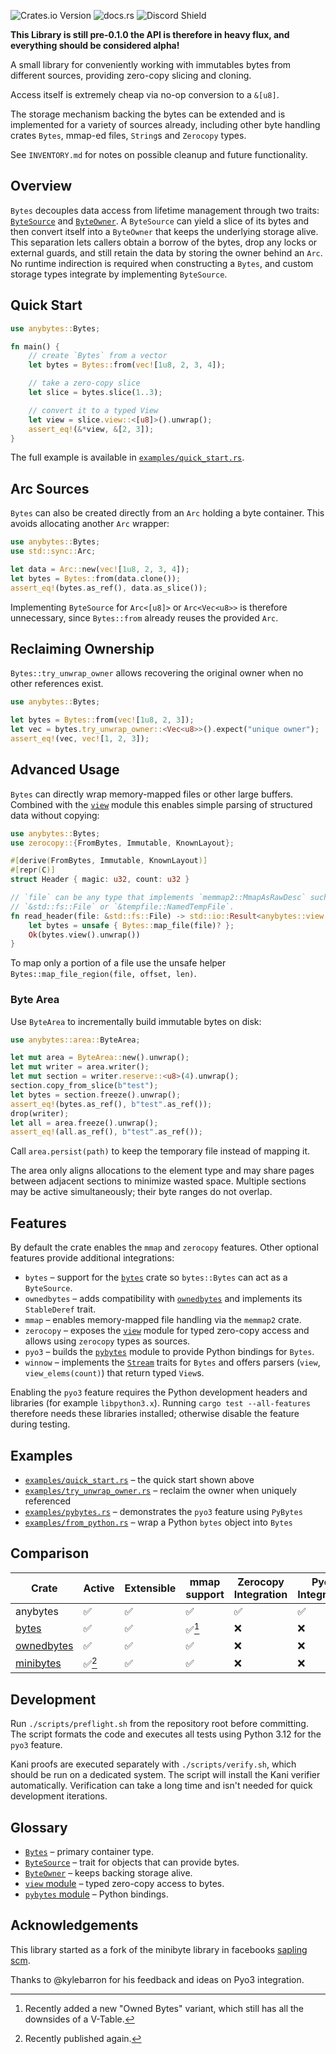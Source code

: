 ![Crates.io Version](https://img.shields.io/crates/v/anybytes)
![docs.rs](https://img.shields.io/docsrs/anybytes)
![Discord Shield](https://discordapp.com/api/guilds/795317845181464651/widget.png?style=shield)

**This Library is still pre-0.1.0 the API is therefore in heavy flux, and everything should be considered alpha!**

A small library for conveniently working with immutables bytes from different sources, providing zero-copy slicing and cloning.

Access itself is extremely cheap via no-op conversion to a `&[u8]`.
 
The storage mechanism backing the bytes can be extended
and is implemented for a variety of sources already,
including other byte handling crates `Bytes`, mmap-ed files,
`String`s and `Zerocopy` types.

See `INVENTORY.md` for notes on possible cleanup and future functionality.

## Overview

`Bytes` decouples data access from lifetime management through two traits:
[`ByteSource`](src/bytes.rs) and [`ByteOwner`](src/bytes.rs).  A `ByteSource`
can yield a slice of its bytes and then convert itself into a `ByteOwner` that
keeps the underlying storage alive.  This separation lets callers obtain a
borrow of the bytes, drop any locks or external guards, and still retain the
data by storing the owner behind an `Arc`.  No runtime indirection is required
when constructing a `Bytes`, and custom storage types integrate by
implementing `ByteSource`.

## Quick Start

```rust
use anybytes::Bytes;

fn main() {
    // create `Bytes` from a vector
    let bytes = Bytes::from(vec![1u8, 2, 3, 4]);

    // take a zero-copy slice
    let slice = bytes.slice(1..3);

    // convert it to a typed View
    let view = slice.view::<[u8]>().unwrap();
    assert_eq!(&*view, &[2, 3]);
}
```

The full example is available in [`examples/quick_start.rs`](examples/quick_start.rs).

## Arc Sources

`Bytes` can also be created directly from an `Arc` holding a byte container.
This avoids allocating another `Arc` wrapper:

```rust
use anybytes::Bytes;
use std::sync::Arc;

let data = Arc::new(vec![1u8, 2, 3, 4]);
let bytes = Bytes::from(data.clone());
assert_eq!(bytes.as_ref(), data.as_slice());
```

Implementing `ByteSource` for `Arc<[u8]>` or `Arc<Vec<u8>>` is therefore
unnecessary, since `Bytes::from` already reuses the provided `Arc`.

## Reclaiming Ownership

`Bytes::try_unwrap_owner` allows recovering the original owner when no other
references exist.

```rust
use anybytes::Bytes;

let bytes = Bytes::from(vec![1u8, 2, 3]);
let vec = bytes.try_unwrap_owner::<Vec<u8>>().expect("unique owner");
assert_eq!(vec, vec![1, 2, 3]);
```

## Advanced Usage

`Bytes` can directly wrap memory-mapped files or other large buffers.  Combined
with the [`view`](src/view.rs) module this enables simple parsing of structured
data without copying:

```rust
use anybytes::Bytes;
use zerocopy::{FromBytes, Immutable, KnownLayout};

#[derive(FromBytes, Immutable, KnownLayout)]
#[repr(C)]
struct Header { magic: u32, count: u32 }

// `file` can be any type that implements `memmap2::MmapAsRawDesc` such as
// `&std::fs::File` or `&tempfile::NamedTempFile`.
fn read_header(file: &std::fs::File) -> std::io::Result<anybytes::view::View<Header>> {
    let bytes = unsafe { Bytes::map_file(file)? };
    Ok(bytes.view().unwrap())
}
```

To map only a portion of a file use the unsafe helper
`Bytes::map_file_region(file, offset, len)`.

### Byte Area

Use `ByteArea` to incrementally build immutable bytes on disk:

```rust
use anybytes::area::ByteArea;

let mut area = ByteArea::new().unwrap();
let mut writer = area.writer();
let mut section = writer.reserve::<u8>(4).unwrap();
section.copy_from_slice(b"test");
let bytes = section.freeze().unwrap();
assert_eq!(bytes.as_ref(), b"test".as_ref());
drop(writer);
let all = area.freeze().unwrap();
assert_eq!(all.as_ref(), b"test".as_ref());
```

Call `area.persist(path)` to keep the temporary file instead of mapping it.

The area only aligns allocations to the element type and may share pages
between adjacent sections to minimize wasted space. Multiple sections may be
active simultaneously; their byte ranges do not overlap.

## Features

By default the crate enables the `mmap` and `zerocopy` features.
Other optional features provide additional integrations:

- `bytes` &ndash; support for the [`bytes`](https://crates.io/crates/bytes) crate so `bytes::Bytes` can act as a `ByteSource`.
- `ownedbytes` &ndash; adds compatibility with [`ownedbytes`](https://crates.io/crates/ownedbytes) and implements its `StableDeref` trait.
- `mmap` &ndash; enables memory-mapped file handling via the `memmap2` crate.
- `zerocopy` &ndash; exposes the [`view`](src/view.rs) module for typed zero-copy access and allows using `zerocopy` types as sources.
- `pyo3` &ndash; builds the [`pybytes`](src/pybytes.rs) module to provide Python bindings for `Bytes`.
- `winnow` &ndash; implements the [`Stream`](https://docs.rs/winnow/) traits for `Bytes` and offers parsers (`view`, `view_elems(count)`) that return typed `View`s.

Enabling the `pyo3` feature requires the Python development headers and libraries
(for example `libpython3.x`). Running `cargo test --all-features` therefore
needs these libraries installed; otherwise disable the feature during testing.

## Examples

- [`examples/quick_start.rs`](examples/quick_start.rs) – the quick start shown above
- [`examples/try_unwrap_owner.rs`](examples/try_unwrap_owner.rs) – reclaim the owner when uniquely referenced
- [`examples/pybytes.rs`](examples/pybytes.rs) – demonstrates the `pyo3` feature using `PyBytes`
- [`examples/from_python.rs`](examples/from_python.rs) – wrap a Python `bytes` object into `Bytes`

## Comparison

| Crate | Active | Extensible | mmap support | Zerocopy Integration | Pyo3 Integration | kani verified |
| ----- | ------ | ---------- | ------------ | -------------------- | ---------------- | -------- |
| anybytes | ✅ | ✅ | ✅ | ✅ | ✅ | 🚧 |
| [bytes](https://crates.io/crates/bytes) | ✅ | ✅ | ✅[^1] | ❌ | ❌ | ❌ |
| [ownedbytes](https://crates.io/crates/ownedbytes) | ✅ | ✅ | ✅ | ❌ | ❌ | ❌ |
| [minibytes](https://crates.io/crates/sapling-minibytes) | ✅[^2] | ✅ | ✅ | ❌ | ❌ | ❌ |

[^1]: Recently added a new "Owned Bytes" variant, which still has all the downsides of a V-Table.
[^2]: Recently published again.

## Development

Run `./scripts/preflight.sh` from the repository root before committing. The
script formats the code and executes all tests using Python 3.12 for the `pyo3`
feature.

Kani proofs are executed separately with `./scripts/verify.sh`, which should be
run on a dedicated system. The script will install the Kani verifier
automatically. Verification can take a long time and isn't needed for quick
development iterations.

## Glossary

- [`Bytes`](src/bytes.rs) &ndash; primary container type.
- [`ByteSource`](src/bytes.rs) &ndash; trait for objects that can provide bytes.
- [`ByteOwner`](src/bytes.rs) &ndash; keeps backing storage alive.
- [`view` module](src/view.rs) &ndash; typed zero-copy access to bytes.
- [`pybytes` module](src/pybytes.rs) &ndash; Python bindings.

## Acknowledgements
This library started as a fork of the minibyte library in facebooks [sapling scm](https://github.com/facebook/sapling).

Thanks to @kylebarron for his feedback and ideas on Pyo3 integration.
